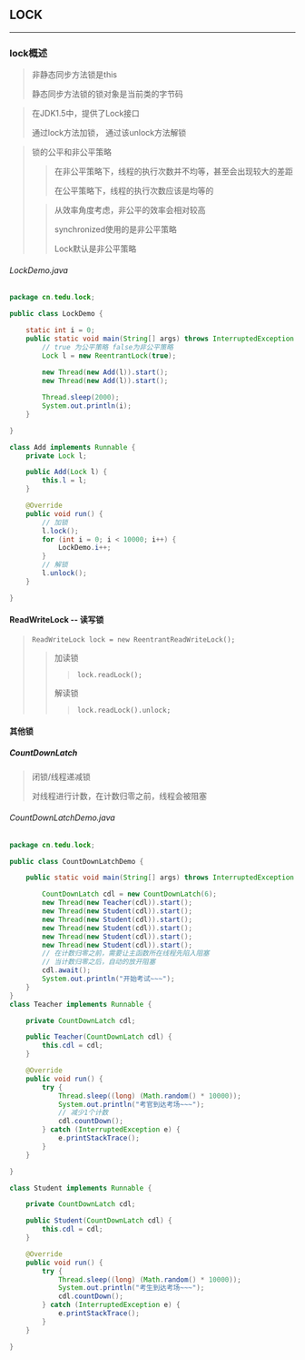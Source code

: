 ## LOCK

---

### lock概述

> 非静态同步方法锁是this
>
> 静态同步方法锁的锁对象是当前类的字节码

> 在JDK1.5中，提供了Lock接口
>
> 通过lock方法加锁， 通过该unlock方法解锁

> 锁的公平和非公平策略
>
> > 在非公平策略下，线程的执行次数并不均等，甚至会出现较大的差距
> >
> > 在公平策略下，线程的执行次数应该是均等的
>
> > 从效率角度考虑，非公平的效率会相对较高
> >
> > synchronized使用的是非公平策略
> >
> > Lock默认是非公平策略

###### LockDemo.java

```java
package cn.tedu.lock;

public class LockDemo {

	static int i = 0;
	public static void main(String[] args) throws InterruptedException {
		// true 为公平策略 false为非公平策略
		Lock l = new ReentrantLock(true);
		
		new Thread(new Add(l)).start();
		new Thread(new Add(l)).start();

		Thread.sleep(2000);
		System.out.println(i);
	}

}

class Add implements Runnable {
	private Lock l;

	public Add(Lock l) {
		this.l = l;
	}

	@Override
	public void run() {
		// 加锁
		l.lock();
		for (int i = 0; i < 10000; i++) {
			LockDemo.i++;
		}
		// 解锁
		l.unlock();
	}

}

```

#### ReadWriteLock -- 读写锁

> `ReadWriteLock lock = new ReentrantReadWriteLock();`
>
> > 加读锁
> >
> > > `lock.readLock();`
> >
> > 解读锁
> >
> > > `lock.readLock().unlock;`



#### 其他锁

##### CountDownLatch

> 闭锁/线程递减锁
>
> 对线程进行计数，在计数归零之前，线程会被阻塞

###### CountDownLatchDemo.java

```java
package cn.tedu.lock;

public class CountDownLatchDemo {

	public static void main(String[] args) throws InterruptedException {

		CountDownLatch cdl = new CountDownLatch(6);
		new Thread(new Teacher(cdl)).start();
		new Thread(new Student(cdl)).start();
		new Thread(new Student(cdl)).start();
		new Thread(new Student(cdl)).start();
		new Thread(new Student(cdl)).start();
		new Thread(new Student(cdl)).start();
		// 在计数归零之前，需要让主函数所在线程先陷入阻塞
		// 当计数归零之后，自动的放开阻塞
		cdl.await();
		System.out.println("开始考试~~~");
	}
}
class Teacher implements Runnable {

	private CountDownLatch cdl;

	public Teacher(CountDownLatch cdl) {
		this.cdl = cdl;
	}

	@Override
	public void run() {
		try {
			Thread.sleep((long) (Math.random() * 10000));
			System.out.println("考官到达考场~~~");
			// 减少1个计数
			cdl.countDown();
		} catch (InterruptedException e) {
			e.printStackTrace();
		}
	}

}

class Student implements Runnable {

	private CountDownLatch cdl;

	public Student(CountDownLatch cdl) {
		this.cdl = cdl;
	}

	@Override
	public void run() {
		try {
			Thread.sleep((long) (Math.random() * 10000));
			System.out.println("考生到达考场~~~");
			cdl.countDown();
		} catch (InterruptedException e) {
			e.printStackTrace();
		}
	}

}
```